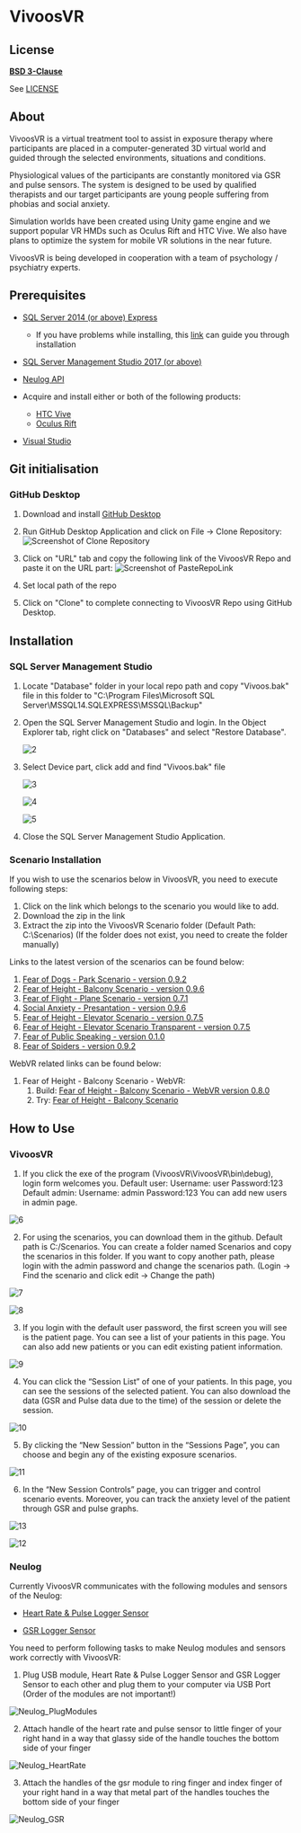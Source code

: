 # VivoosVR

## License

[**BSD 3-Clause**](https://opensource.org/licenses/BSD-3-Clause)

See [LICENSE](https://github.com/Oguzhankoksal/VivoosVR_Private/blob/master/LICENSE)

## About

VivoosVR is a virtual treatment tool to assist in exposure therapy where participants are placed in a computer-generated 3D virtual world and guided through the selected environments, situations and conditions. 

Physiological values of the participants are constantly monitored via GSR and pulse sensors. The system is designed to be used by qualified therapists and our target participants are young people suffering from phobias and social anxiety. 

Simulation worlds have been created using Unity game engine and we support popular VR HMDs such as Oculus Rift and HTC Vive. 
We also have plans to optimize the system for mobile VR solutions in the near future. 

VivoosVR is being developed in cooperation with a team of psychology / psychiatry experts.  

## Prerequisites

* [SQL Server 2014 (or above) Express](https://download.microsoft.com/download/5/E/9/5E9B18CC-8FD5-467E-B5BF-BADE39C51F73/SQLServer2017-SSEI-Expr.exe)
    * If you have problems while installing, this [link](http://help.dugeo.com/m/Insight4-0/l/438911-downloading-and-installing-sql-server) can guide you through installation

* [SQL Server Management Studio 2017 (or above)](https://go.microsoft.com/fwlink/?linkid=2043154)

* [Neulog API](https://neulog.com/Downloads/neulog_api_ver_002b.exe)

* Acquire and install either or both of the following products:
    * [HTC Vive](https://support.steampowered.com/steamvr/HTC_Vive/)
    * [Oculus Rift](https://www.oculus.com/download_app/?id=1582076955407037)

* [Visual Studio](https://visualstudio.microsoft.com/tr/downloads/?rr=https%3A%2F%2Fwww.google.com%2F)     

## Git initialisation 

### GitHub Desktop

1. Download and install [GitHub Desktop](https://central.github.com/deployments/desktop/desktop/latest/win32)

2. Run GitHub Desktop Application and click on File -> Clone Repository:
    ![Screenshot of Clone Repository](https://github.com/Oguzhankoksal/VivoosVR_Private/blob/master/Readme%20Images/GitHubDesktop%20_Installation_SS/SS1_CloneRepository.png)

3. Click on "URL" tab and copy the following link of the VivoosVR Repo and paste it on the URL part:
    ![Screenshot of PasteRepoLink](https://github.com/Oguzhankoksal/VivoosVR_Private/blob/master/Readme%20Images/GitHubDesktop%20_Installation_SS/SS2_PasteRepoLink.png)

4. Set local path of the repo

5. Click on "Clone" to complete connecting to VivoosVR Repo using GitHub Desktop.

## Installation

### SQL Server Management Studio

1. Locate "Database" folder in your local repo path and copy "Vivoos.bak" file in this folder to "C:\Program Files\Microsoft SQL Server\MSSQL14.SQLEXPRESS\MSSQL\Backup"

2. Open the SQL Server Management Studio and login. In the Object Explorer tab, right click on "Databases" and select "Restore Database".

    ![2](https://github.com/Oguzhankoksal/VivoosVR_Private/blob/master/Readme%20Images/Guideline_SS/2.JPG)
    
3. Select Device part, click add and find "Vivoos.bak" file
    
    ![3](https://github.com/Oguzhankoksal/VivoosVR_Private/blob/master/Readme%20Images/Guideline_SS/3.JPG)
    
    ![4](https://github.com/Oguzhankoksal/VivoosVR_Private/blob/master/Readme%20Images/Guideline_SS/4.JPG)

    ![5](https://github.com/Oguzhankoksal/VivoosVR_Private/blob/master/Readme%20Images/Guideline_SS/5.JPG)

4. 	Close the SQL Server Management Studio Application.

### Scenario Installation 

If you wish to use the scenarios below in VivoosVR, you need to execute following steps:

1. Click on the link which belongs to the scenario you would like to add.
2. Download the zip in the link
3. Extract the zip into the VivoosVR Scenario folder (Default Path: C:\\Scenarios) (If the folder does not exist, you need to create the folder manually)

Links to the latest version of the scenarios can be found below:

1. [Fear of Dogs - Park Scenario - version 0.9.2](https://drive.google.com/file/d/1l6EVR3hdOhX_jTwCIMZ_PaZLa7a19EgP/view?usp=sharing) 
2. [Fear of Height - Balcony Scenario - version 0.9.6](https://drive.google.com/file/d/16pH0Jrwi6cRGaQGeg-6p9VP1RW7mS4xL/view?usp=sharing)
3. [Fear of Flight - Plane Scenario - version 0.7.1](https://drive.google.com/file/d/1Dm_ebqxB4qzLzNcvMDs-AXPujnVPB9_W/view?usp=sharing)
4. [Social Anxiety - Presantation - version 0.9.6](https://drive.google.com/file/d/13W7iOjsk4p02b_BuoIIaXhvofY9f-ybv/view?usp=sharing)
5. [Fear of Height - Elevator Scenario - version 0.7.5](https://drive.google.com/file/d/1yOCcqogmIBrqa-3yo7Mx9CQNuB7BKmbt/view?usp=sharing)
6. [Fear of Height - Elevator Scenario Transparent - version 0.7.5](https://drive.google.com/file/d/1koNHEGikhHk1Jctas8fRnx2f8ON21-Tz/view?usp=sharing)
7. [Fear of Public Speaking - version 0.1.0](https://drive.google.com/file/d/1B5t33d_pU4rXb2KUe-73DqMDUXLTsVU7/view?usp=sharing)
8. [Fear of Spiders - version 0.9.2](https://drive.google.com/file/d/1jgT7JQxAb4og9eqbO10R5AaC2Pl0NW3Q/view?usp=sharing)

WebVR related links can be found below:

1. Fear of Height - Balcony Scenario - WebVR:
	1. Build: [Fear of Height - Balcony Scenario - WebVR version 0.8.0](https://www.dropbox.com/sh/lkpk96ujhm44h6e/AABFP2dSAdalOsYrVswlkaTfa?dl=0) 
	1. Try: [Fear of Height - Balcony Scenario](http://www.ideasis.com.tr/Content/Balkon/index.html)

## How to Use 

### VivoosVR

1.  If you click the exe of the program (VivoosVR\VivoosVR\bin\debug), login form welcomes you. 
    Default user: Username: user Password:123 
    Default admin: Username: admin Password:123
    You can add new users in admin page.
    
![6](https://github.com/Oguzhankoksal/VivoosVR_Private/blob/master/Readme%20Images/Guideline_SS/6.JPG)

2.	For using the scenarios, you can download them in the github. Default path is C:/Scenarios. You can create a folder named Scenarios and copy the scenarios in this folder. If you want to copy another path, please login with the admin password and change the scenarios path. (Login -> Find the scenario and click edit -> Change the path)  

![7](https://github.com/Oguzhankoksal/VivoosVR_Private/blob/master/Readme%20Images/Guideline_SS/7.JPG)

![8](https://github.com/Oguzhankoksal/VivoosVR_Private/blob/master/Readme%20Images/Guideline_SS/8.JPG)

3.	If you login with the default user password, the first screen you will see is the patient page. You can see a list of your patients in this page. You can also add new patients or you can edit existing patient information. 

![9](https://github.com/Oguzhankoksal/VivoosVR_Private/blob/master/Readme%20Images/Guideline_SS/9.JPG)

4.	You can click the “Session List” of one of your patients. In this page, you can see the sessions of the selected patient. You can also download the data (GSR and Pulse data due to the time) of the session or delete the session. 

![10](https://github.com/Oguzhankoksal/VivoosVR_Private/blob/master/Readme%20Images/Guideline_SS/10.JPG)

5.	By clicking the “New Session” button in the “Sessions Page”, you can choose and begin any of the existing exposure scenarios. 

![11](https://github.com/Oguzhankoksal/VivoosVR_Private/blob/master/Readme%20Images/Guideline_SS/11.JPG)

6.	In the “New Session Controls” page, you can trigger and control scenario events. Moreover, you can track the anxiety level of the patient through GSR and pulse graphs. 

![13](https://github.com/Oguzhankoksal/VivoosVR_Private/blob/master/Readme%20Images/Guideline_SS/13.JPG)

![12](https://github.com/Oguzhankoksal/VivoosVR_Private/blob/master/Readme%20Images/Guideline_SS/12.JPG)

### Neulog

Currently VivoosVR communicates with the following modules and sensors of the Neulog: 

* [Heart Rate & Pulse Logger Sensor](https://neulog.com/heart-rate-pulse)

* [GSR Logger Sensor](https://neulog.com/gsr)

You need to perform following tasks to make Neulog modules and sensors work correctly with VivoosVR:

1.	Plug USB module, Heart Rate & Pulse Logger Sensor and GSR Logger Sensor to each other and plug them to your computer via USB Port (Order of the modules are not important!)

![Neulog_PlugModules](https://github.com/Oguzhankoksal/VivoosVR_Private/blob/master/Readme%20Images/Neulog_SS/Neulog_PlugModules_SS.jpeg)

2.	Attach handle of the heart rate and pulse sensor to little finger of your right hand in a way that glassy side of the handle touches the bottom side of your finger

![Neulog_HeartRate](https://github.com/Oguzhankoksal/VivoosVR_Private/blob/master/Readme%20Images/Neulog_SS/Neulog_HeartRate_SS.jpg)

3.	Attach the handles of the gsr module to ring finger and index finger of your right hand in a way that metal part of the handles touches the bottom side of your finger

![Neulog_GSR](https://github.com/Oguzhankoksal/VivoosVR_Private/blob/master/Readme%20Images/Neulog_SS/Neulog_GSR_SS.jpg)

